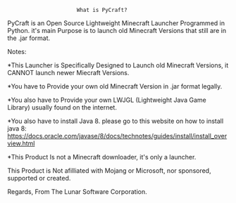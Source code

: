                           What is PyCraft?

PyCraft is an Open Source Lightweight Minecraft Launcher Programmed in Python.
it's main Purpose is to launch old Minecraft Versions that still are in the .jar format. 

Notes: 

*This Launcher is Specifically Designed to Launch old Minecraft Versions, 
it CANNOT launch newer Miecraft Versions.

*You have to Provide your own old Minecraft Version in .jar format legally.

*You also have to Provide your own LWJGL (Lightweight Java Game Library)
usually found on the internet.

*You also have to install Java 8. please go to this website on how to install java 8: https://docs.oracle.com/javase/8/docs/technotes/guides/install/install_overview.html

*This Product Is not a Minecraft downloader, it's only a launcher.

This Product is Not afilliated with Mojang or Microsoft, nor sponsored, supported or created.

Regards, From The Lunar Software Corporation.
